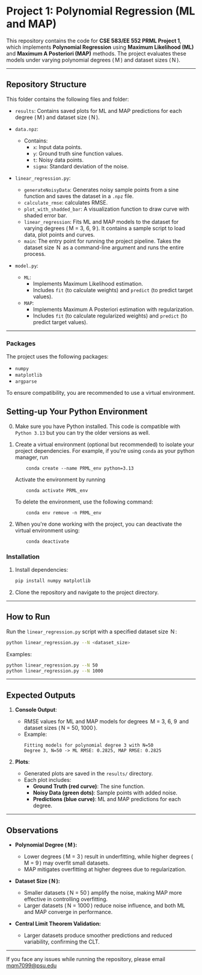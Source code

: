 # Project 1: Polynomial Regression (ML and MAP)

This repository contains the code for **CSE 583/EE 552 PRML Project 1**, which implements **Polynomial Regression** using **Maximum Likelihood (ML)** and **Maximum A Posteriori (MAP)** methods. The project evaluates these models under varying polynomial degrees ( M ) and dataset sizes ( N ).

---

## Repository Structure

This folder contains the following files and folder:

- `results`: Contains saved plots for ML and MAP predictions for each degree ( M ) and dataset size ( N ).

- `data.npz`:
  - Contains:
    - `x`: Input data points.
    - `y`: Ground truth sine function values.
    - `t`: Noisy data points.
    - `sigma`: Standard deviation of the noise.

- `linear_regression.py`:

  - `generateNoisyData`: Generates noisy sample points from a sine function and saves the dataset in a `.npz` file.
  - `calculate_rmse`: calculates RMSE.
  - `plot_with_shadded_bar`: A visualization function to draw curve with shaded error bar.
  - `linear_regression`: Fits ML and MAP models to the dataset for varying degrees ( M = 3, 6, 9 ). It contains a sample script to load data, plot points and curves.
  - `main`: The entry point for running the project pipeline. Takes the dataset size  N  as a command-line argument and runs the entire process.

- `model.py`:

  - `ML`:
    - Implements Maximum Likelihood estimation.
    - Includes `fit` (to calculate weights) and `predict` (to predict target values).
  - `MAP`:
    - Implements Maximum A Posteriori estimation with regularization.
    - Includes `fit` (to calculate regularized weights) and `predict` (to predict target values).

---

### **Packages**

The project uses the following packages:

- `numpy`
- `matplotlib`
- `argparse`

To ensure compatibility, you are recommended to use a virtual environment.

## Setting-up Your Python Environment
0.	Make sure you have Python installed. This code is compatible with `Python 3.13` but you can try the older versions as well. 
1.	Create a virtual environment (optional but recommended) to isolate your project dependencies. 
	For example, if you're using `conda` as your python manager, run 
		
			conda create --name PRML_env python=3.13
	Activate the environment by running
			
			conda activate PRML_env
	To delete the environment, use the following command:
	
			conda env remove -n PRML_env
2.	When you're done working with the project, you can deactivate the virtual environment using:

			conda deactivate

### **Installation**

1. Install dependencies:
   ```bash
   pip install numpy matplotlib
   ```
2. Clone the repository and navigate to the project directory.

---

## How to Run

Run the `linear_regression.py` script with a specified dataset size  N :

```bash
python linear_regression.py --N <dataset_size>
```

Examples:

```bash
python linear_regression.py --N 50
python linear_regression.py --N 1000
```

---

## Expected Outputs

1. **Console Output**:

   - RMSE values for ML and MAP models for degrees  M = 3, 6, 9  and dataset sizes ( N = 50, 1000 ).
   - Example:
     ```
     Fitting models for polynomial degree 3 with N=50
     Degree 3, N=50 -> ML RMSE: 0.2825, MAP RMSE: 0.2825
     ```

2. **Plots**:

   - Generated plots are saved in the `results/` directory.
   - Each plot includes:
     - **Ground Truth (red curve)**: The sine function.
     - **Noisy Data (green dots)**: Sample points with added noise.
     - **Predictions (blue curve)**: ML and MAP predictions for each degree.

---

## Observations

- **Polynomial Degree ( M ):**

  - Lower degrees ( M = 3 ) result in underfitting, while higher degrees ( M = 9 ) may overfit small datasets.
  - MAP mitigates overfitting at higher degrees due to regularization.

- **Dataset Size ( N ):**

  - Smaller datasets ( N = 50 ) amplify the noise, making MAP more effective in controlling overfitting.
  - Larger datasets ( N = 1000 ) reduce noise influence, and both ML and MAP converge in performance.

- **Central Limit Theorem Validation:**

  - Larger datasets produce smoother predictions and reduced variability, confirming the CLT.

---

If you face any issues while running the repository, please email mqm7099@psu.edu

